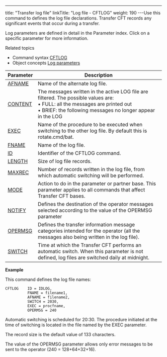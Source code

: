 ---
title: "Transfer log file"
linkTitle: "Log file - CFTLOG"
weight: 190
---Use this command to defines the log file declarations. Transfer CFT
records any significant events that occur during a transfer.

Log parameters are defined in detail in the Parameter index. Click on
a specific parameter for more information.

Related
topics

* Command syntax
    [CFTLOG](../../../command_summary#CFTLOG)
* Object concepts
    [Log parameters]()


| Parameter  | Description  |
| --- | --- |
| [AFNAME](../../../command_summary/parameter_intro/afname)  | Name of the alternate log file. |
| [CONTENT](../../../command_summary/parameter_intro/content) | The messages written in the active LOG file are filtered. The possible values are:<br/> • FULL: all the messages are printed out<br/> • BRIEF: the following messages no longer appear in the LOG |
| [EXEC](../../../command_summary/parameter_intro/exec) | Name of the procedure to be executed when switching to the other log file. By default this is rotate.cmd/bat. |
| [FNAME](../../../command_summary/parameter_intro/fname) | Name of the log file. |
| [ID](../../../command_summary/parameter_intro/id) | Identifier of the CFTLOG command. |
| [LENGTH](../../../command_summary/parameter_intro/length) | Size of log file records. |
| [MAXREC](../../../command_summary/parameter_intro/maxrec) | Number of records written in the log file, from which automatic switching will be performed. |
| [MODE](../../../command_summary/parameter_intro/mode) | Action to do in the parameter or partner base. This parameter applies to all commands that affect Transfer CFT bases. |
| [NOTIFY](../../../command_summary/parameter_intro/notify) | Defines the destination of the operator messages selected according to the value of the OPERMSG parameter |
| [OPERMSG](../../../command_summary/parameter_intro/opermsg) | Defines the transfer information message categories intended for the operator (all the messages also being written in the log file). |
| [SWITCH](../../../command_summary/parameter_intro/switch) | Time at which the Transfer CFT performs an automatic switch. When this parameter is not defined, log files are switched daily at midnight. |


****Example****

This command defines the log file names:

```
CFTLOG    ID = IDLOG,
          FNAME = filename1,
          AFNAME = filename2,
          SWITCH = 2030,
          EXEC = procfname,
          OPERMSG = 240
```

Automatic switching is scheduled for 20:30. The procedure initiated
at the time of switching is located in the file named by the EXEC parameter.

The record size is the default value of 133 characters.

The value of the OPERMSG parameter allows only error messages to be
sent to the operator (240 = 128+64+32+16).
